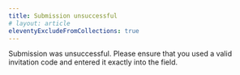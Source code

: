 ```yaml
---
title: Submission unsuccessful
# layout: article
eleventyExcludeFromCollections: true
---
```


Submission was unsuccessful. Please ensure that you used a valid invitation code and entered it exactly into the field.
